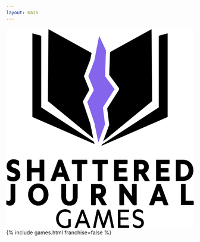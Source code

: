 ```yaml
---
layout: main
---
```


<div style="text-align: center;">
    <img class="main-logo" src="/assets/branding/shattered_logo_with_text.png" alt="Shattered Journal Games"/>
</div>

<div class="all-games">
  {% include games.html franchise=false %}
</div>